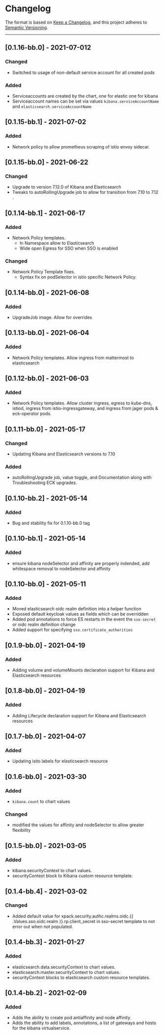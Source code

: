 # Changelog

The format is based on [Keep a Changelog](https://keepachangelog.com/en/1.0.0/), and this project adheres to [Semantic Versioning](https://semver.org/spec/v2.0.0.html).

---

## [0.1.16-bb.0] - 2021-07-012
### Changed
- Switched to usage of non-default service account for all created pods
### Added
- Serviceaccounts are created by the chart, one for elastic one for kibana
- Serviceaccount names can be set via values `kibana.serviceAccountName` and `elasticsearch.serviceAccountName`

## [0.1.15-bb.1] - 2021-07-02
### Added
- Network policy to allow prometheus scraping of istio envoy sidecar.

## [0.1.15-bb.0] - 2021-06-22
### Changed
- Upgrade to version 7.12.0 of Kibana and Elasticsearch
- Tweaks to autoRollingUpgrade job to allow for transition from 7.10 to 7.12 .

## [0.1.14-bb.1] - 2021-06-17
### Added
- Network Policy templates.
  - In Namespace allow to Elasticsearch
  - Wide open Egress for SSO when SSO is enabled
### Changed
- Network Policy Template fixes.
  - Syntax fix on podSelector in istio specific Network Policy.

## [0.1.14-bb.0] - 2021-06-08
### Added
- UpgradeJob image. Allow for overrides

## [0.1.13-bb.0] - 2021-06-04
### Added
- Network Policy templates. Allow ingress from mattermost to elasticsearch

## [0.1.12-bb.0] - 2021-06-03
### Added
- Network Policy templates. Allow cluster ingress, egress to kube-dns, istiod, ingress from istio-ingressgateway, and ingress from jager pods & eck-operator pods.

## [0.1.11-bb.0] - 2021-05-17
### Changed
- Updating Kibana and Elasticsearch versions to 7.10
### Added
- autoRollingUpgrade job, value toggle, and Documentation along with Troubleshooting ECK upgrades.

## [0.1.10-bb.2] - 2021-05-14
### Added
- Bug and stability fix for 0.1.10-bb.0 tag

## [0.1.10-bb.1] - 2021-05-14
### Added
- ensure kibana nodeSelector and affinity are properly indended, add whitespace removal to nodeSelector and affinity

## [0.1.10-bb.0] - 2021-05-11
### Added
- Moved elasticsearch oidc realm definition into a helper function
- Exposed default keycloak values as fields which can be overridden
- Added pod annotations to force ES restarts in the event the `sso-secret` or oidc realm definition change
- Added support for specifying `sso.certificate_authorities`

## [0.1.9-bb.0] - 2021-04-19
### Added
- Adding volume and volumeMounts declaration support for Kibana and Elasticsearch resources

## [0.1.8-bb.0] - 2021-04-19
### Added
- Adding Lifecycle declaration support for Kibana and Elasticsearch resources

## [0.1.7-bb.0] - 2021-04-07
### Added
- Updating isito labels for elasticsearch resource

## [0.1.6-bb.0] - 2021-03-30
### Added
- `kibana.count` to chart values
### Changed
- modified the values for affinity and nodeSelector to allow greater flexibility

## [0.1.5-bb.0] - 2021-03-05

### Added
- kibana.securityContext to chart values.
- securityContext block to Kibana custom resource template.

## [0.1.4-bb.4] - 2021-03-02

### Changed
- Added default value for xpack.security.authc.realms.oidc.{{ .Values.sso.oidc.realm }}.rp.client_secret in sso-secret template to not error out when not populated.

## [0.1.4-bb.3] - 2021-01-27

### Added
- elasticsearch.data.securityContext to chart values.
- elasticsearch.master.securityContext to chart values.
- securityContext blocks to elasticsearch custom resource templates.

## [0.1.4-bb.2] - 2021-02-09

### Added

- Adds the ability to create pod antiaffinity and node affinity.
- Adds the ability to add labels, annotations, a list of gateways and hosts for the kibana virtualservice.
